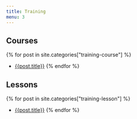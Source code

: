 ```yaml
---
title: Training
menu: 3
---
```


## Courses

{% for post in site.categories["training-course"] %}
+ [{{post.title}}]({{site.baseurl}}{{post.url}})
{% endfor %}

## Lessons
{% for post in site.categories["training-lesson"] %}
+ [{{post.title}}]({{site.baseurl}}{{post.url}})
{% endfor %}
